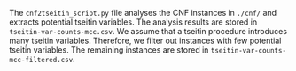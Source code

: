 The `cnf2tseitin_script.py` file analyses the CNF instances in `./cnf/` and extracts potential tseitin variables.
The analysis results are stored in `tseitin-var-counts-mcc.csv`.
We assume that a tseitin procedure introduces many tseitin variables.
Therefore, we filter out instances with few potential tseitin variables.
The remaining instances are stored in `tseitin-var-counts-mcc-filtered.csv`.


